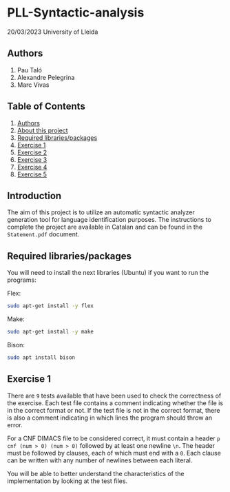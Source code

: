 # PLL-Syntactic-analysis
20/03/2023
University of Lleida

## Authors
1. Pau Taló
2. Alexandre Pelegrina
3. Marc Vivas

## Table of Contents
1. [Authors](#authors)
2. [About this project](#introduction)
3. [Required libraries/packages](#required-libraries/packages)
4. [Exercise 1](#exercise-1)
5. [Exercise 2](#exercise-2)
6. [Exercise 3](#exercise-3)
7. [Exercise 4](#exercise-4)
8. [Exercise 5](#exercise-5)

## Introduction
The aim of this project is to utilize an automatic syntactic analyzer generation tool for language identification purposes. The instructions to complete the project are available in Catalan and can be found in the `Statement.pdf` document.

## Required libraries/packages
You will need to install the next libraries (Ubuntu) if you want to run the programs:

Flex:
```bash
sudo apt-get install -y flex
```
Make:
```bash
sudo apt-get install -y make
```

Bison:
```bash
sudo apt install bison
```
## Exercise 1
There are `9` tests available that have been used to check the correctness of the exercise. Each test file contains a comment indicating whether the file is in the correct format or not. If the test file is not in the correct format, there is also a comment indicating in which lines the program should throw an error.

For a CNF DIMACS file to be considered correct, it must contain a header `p cnf (num > 0) (num > 0)` followed by at least one newline `\n`. The header must be followed by clauses, each of which must end with a `0`. Each clause can be written with any number of newlines between each literal.

You will be able to better understand the characteristics of the implementation by looking at the test files.
